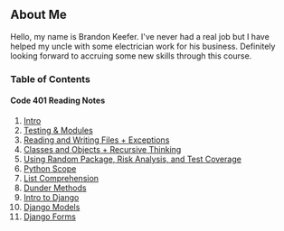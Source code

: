 ## About Me

Hello, my name is Brandon Keefer. I've never had a real job but I have helped 
my uncle with some electrician work for his business. Definitely looking 
forward to accruing some new skills through this course.

### Table of Contents

#### Code 401 Reading Notes

1. [Intro](./notes/intro.md)
2. [Testing & Modules](./notes/testing.md)
3. [Reading and Writing Files + Exceptions](./notes/readwrite.md)
4. [Classes and Objects + Recursive Thinking](./notes/class.md)
5. [Using Random Package, Risk Analysis, and Test Coverage](./notes/rand.md)
6. [Python Scope](./notes/scope.md)
7. [List Comprehension](./notes/comp.md)
8. [Dunder Methods](./notes/dunder.md)
9. [Intro to Django](./notes/django_intro.md)
10. [Django Models](./notes/django_models.md)
11. [Django Forms](./notes/django_forms.md)
